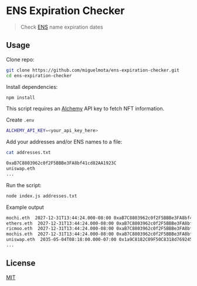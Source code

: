 # ENS Expiration Checker

> Check [ENS](https://ens.domains/) name expiration dates

## Usage

Clone repo:

```sh
git clone https://github.com/miguelmota/ens-expiration-checker.git
cd ens-expiration-checker
```

Install dependencies:

```sh
npm install
```

This script requires an [Alchemy](https://www.alchemy.com/) API key to fetch NFT information.

Create `.env`

```sh
ALCHEMY_API_KEY=<your_api_key_here>
```

Add your addresses and/or ENS names to a file:

```sh
cat addresses.txt

0xaB7C8803962c0f2F5BBBe3FA8bf41cd82AA1923C
uniswap.eth
...
```

Run the script:

```sh
node index.js addresses.txt
```

Example output

```sh
mochi.eth  2027-12-31T13:44:24.000-08:00 0xaB7C8803962c0f2F5BBBe3FA8bf41cd82AA1923C
ethers.eth  2027-12-31T13:44:24.000-08:00 0xaB7C8803962c0f2F5BBBe3FA8bf41cd82AA1923C
ricmoo.eth  2027-12-31T13:44:24.000-08:00 0xaB7C8803962c0f2F5BBBe3FA8bf41cd82AA1923C
mochis.eth  2027-12-31T13:44:24.000-08:00 0xaB7C8803962c0f2F5BBBe3FA8bf41cd82AA1923C
uniswap.eth  2035-05-04T08:18:00.000-07:00 0x1a9C8182C09F50C8318d769245beA52c32BE35BC
...
```

## License

[MIT](LICENSE)
